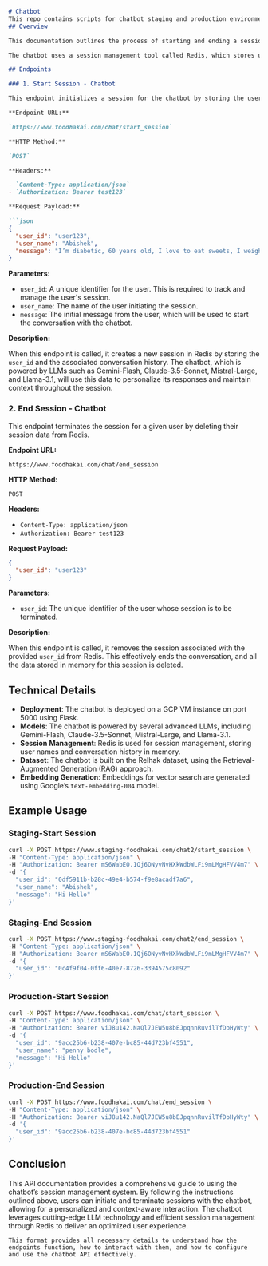 ```markdown
# Chatbot
This repo contains scripts for chatbot staging and production environments.
## Overview

This documentation outlines the process of starting and ending a session with a chatbot built using advanced Language Learning Models (LLMs). The chatbot has been deployed on a Google Cloud Platform (GCP) Virtual Machine (VM) instance using a Flask server. It is built on top of the Relhak dataset and leverages the Retrieval-Augmented Generation (RAG) approach from Vertex AI vector search. Embeddings are generated using the `text-embedding-004` model from Google.

The chatbot uses a session management tool called Redis, which stores user names and conversations in memory. This API allows for session management through two endpoints: `start_session` and `end_session`. The chatbot does not have a frontend, and all interactions are managed through these endpoints.

## Endpoints

### 1. Start Session - Chatbot

This endpoint initializes a session for the chatbot by storing the user ID and the initial message in Redis. This allows the chatbot to maintain context across multiple interactions with the user.

**Endpoint URL:**

`https://www.foodhakai.com/chat/start_session`

**HTTP Method:**

`POST`

**Headers:**

- `Content-Type: application/json`
- `Authorization: Bearer test123`

**Request Payload:**

```json
{
  "user_id": "user123",
  "user_name": "Abishek",
  "message": "I’m diabetic, 60 years old, I love to eat sweets, I weigh over 100 kgs."
}
```

**Parameters:**

- `user_id`: A unique identifier for the user. This is required to track and manage the user's session.
- `user_name`: The name of the user initiating the session.
- `message`: The initial message from the user, which will be used to start the conversation with the chatbot.

**Description:**

When this endpoint is called, it creates a new session in Redis by storing the `user_id` and the associated conversation history. The chatbot, which is powered by LLMs such as Gemini-Flash, Claude-3.5-Sonnet, Mistral-Large, and Llama-3.1, will use this data to personalize its responses and maintain context throughout the session.

### 2. End Session - Chatbot

This endpoint terminates the session for a given user by deleting their session data from Redis.

**Endpoint URL:**

`https://www.foodhakai.com/chat/end_session`

**HTTP Method:**

`POST`

**Headers:**

- `Content-Type: application/json`
- `Authorization: Bearer test123`

**Request Payload:**

```json
{
  "user_id": "user123"
}
```

**Parameters:**

- `user_id`: The unique identifier of the user whose session is to be terminated.

**Description:**

When this endpoint is called, it removes the session associated with the provided `user_id` from Redis. This effectively ends the conversation, and all the data stored in memory for this session is deleted.

## Technical Details

- **Deployment**: The chatbot is deployed on a GCP VM instance on port 5000 using Flask.
- **Models**: The chatbot is powered by several advanced LLMs, including Gemini-Flash, Claude-3.5-Sonnet, Mistral-Large, and Llama-3.1.
- **Session Management**: Redis is used for session management, storing user names and conversation history in memory.
- **Dataset**: The chatbot is built on the Relhak dataset, using the Retrieval-Augmented Generation (RAG) approach.
- **Embedding Generation**: Embeddings for vector search are generated using Google’s `text-embedding-004` model.

## Example Usage

### Staging-Start Session

```bash
curl -X POST https://www.staging-foodhakai.com/chat2/start_session \
-H "Content-Type: application/json" \
-H "Authorization: Bearer mS6WabEO.1Qj6ONyvNvHXkWdbWLFi9mLMgHFVV4m7" \
-d '{
  "user_id": "0df5911b-b28c-49e4-b574-f9e8acadf7a6",
  "user_name": "Abishek",
  "message": "Hi Hello"
}'
```

### Staging-End Session

```bash
curl -X POST https://www.staging-foodhakai.com/chat2/end_session \
-H "Content-Type: application/json" \
-H "Authorization: Bearer mS6WabEO.1Qj6ONyvNvHXkWdbWLFi9mLMgHFVV4m7" \
-d '{
  "user_id": "0c4f9f04-0ff6-40e7-8726-3394575c8092"
}'
```

### **Production-Start Session**

```bash
curl -X POST https://www.foodhakai.com/chat/start_session \
-H "Content-Type: application/json" \
-H "Authorization: Bearer viJ8u142.NaQl7JEW5u8bEJpqnnRuvilTfDbHyWty" \
-d '{
  "user_id": "9acc25b6-b238-407e-bc85-44d723bf4551",
  "user_name": "penny bodle",
  "message": "Hi Hello"
}'
```

### Production-End Session

```bash
curl -X POST https://www.foodhakai.com/chat/end_session \
-H "Content-Type: application/json" \
-H "Authorization: Bearer viJ8u142.NaQl7JEW5u8bEJpqnnRuvilTfDbHyWty" \
-d '{
  "user_id": "9acc25b6-b238-407e-bc85-44d723bf4551"
}'
```

## Conclusion

This API documentation provides a comprehensive guide to using the chatbot’s session management system. By following the instructions outlined above, users can initiate and terminate sessions with the chatbot, allowing for a personalized and context-aware interaction. The chatbot leverages cutting-edge LLM technology and efficient session management through Redis to deliver an optimized user experience.
```
This format provides all necessary details to understand how the endpoints function, how to interact with them, and how to configure and use the chatbot API effectively.
